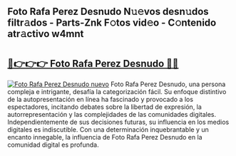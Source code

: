 ## Foto Rafa Perez Desnudo N𝚞𝚎vos desn𝚞dos filtr𝚊dos - Parts-Znk F𝚘tos vid𝚎o - C𝚘ntenido atr𝚊ctivo w4mnt

# <h2><a href="http://mb44a9.tromn.icu/?c=Foto+Rafa+Perez+Desnudo">🔗👉👉👉 Foto Rafa Perez Desnudo 🔗🔗</a></h2>

[![Foto Rafa Perez Desnudo nuevo](https://i.imgur.com/pEAQMta.gif)](http://mb44a9.tromn.icu/?c=Foto+Rafa+Perez+Desnudo)
Foto Rafa Perez Desnudo, una persona compleja e intrigante, desafía la categorización fácil. Su enfoque distintivo de la autopresentación en línea ha fascinado y provocado a los espectadores, incitando debates sobre la libertad de expresión, la autorrepresentación y las complejidades de las comunidades digitales. Independientemente de sus decisiones futuras, su influencia en los medios digitales es indiscutible. Con una determinación inquebrantable y un encanto innegable, la influencia de Foto Rafa Perez Desnudo en la comunidad digital es profunda.
